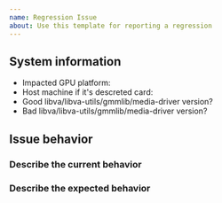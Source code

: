 ```yaml
---
name: Regression Issue
about: Use this template for reporting a regression
---
```


## System information
- Impacted GPU platform:
- Host machine if it's descreted card:
- Good libva/libva-utils/gmmlib/media-driver version?
- Bad libva/libva-utils/gmmlib/media-driver version?

## Issue behavior
### Describe the current behavior

### Describe the expected behavior
